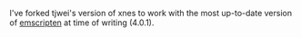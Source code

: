 I've forked tjwei's version of xnes to work with the most up-to-date version of [emscripten](https://emscripten.org) at time of writing (4.0.1).
